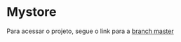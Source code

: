 # Mystore

 Para acessar o projeto, segue o link para a <a href="https://github.com/Luizfelipess/mystore/tree/master">branch master </a>
